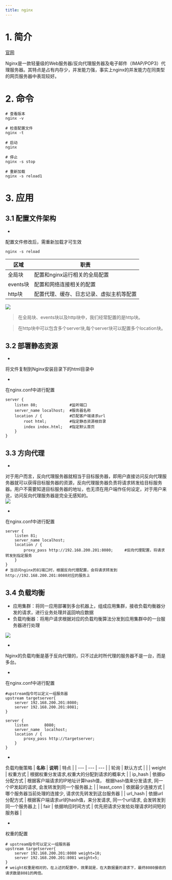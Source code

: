 ```yaml
---
title: nginx
---
```

# 1. 简介

[官网](https://nginx.org/)

Nginx是一款轻量级的Web服务器/反向代理服务器及电子邮件（IMAP/POP3）代理服务器。其特点是占有内存少，并发能力强，事实上nginx的并发能力在同类型的网页服务器中表现较好。


# 2. 命令

```shell
# 查看版本
nginx -v

# 检查配置文件
nginx -t

# 启动
nginx

# 停止
nginx -s stop

# 重新加载
nginx -s reload1
```


# 3. 应用


## 3.1 配置文件架构

- 
配置文件修改后，需重新加载才可生效
```shell
nginx -s reload
```


| 区域 | 职责 |
| --- | --- |
| 全局块 | 配置和nginx运行相关的全局配置 |
| events块 | 配置和网络连接相关的配置 |
| http块 | 配置代理、缓存、日志记录、虚拟主机等配置 |


![](https://cdn.jsdelivr.net/gh/lonely06/images@main/healthy/202210212133916.png#alt=image-20221021213313655)

> 在全局块、events块以及http块中，我们经常配置的是http块。

> 在http块中可以包含多个server块,每个server块可以配置多个location块。



## 3.2 部署静态资源

- 
将文件复制到Nginx安装目录下的html目录中

- 
在nginx.conf中进行配置
```
server {
    listen 80;				#监听端口	
    server_name localhost;	#服务器名称
    location / {			#匹配客户端请求url
        root html;			#指定静态资源根目录
        index index.html;	#指定默认首页
    }
}
```




## 3.3 方向代理

- 
对于用户而言，反向代理服务器就相当于目标服务器，即用户直接访问反向代理服务器就可以获得目标服务器的资源，反向代理服务器负责将请求转发给目标服务器。用户不需要知道目标服务器的地址，也无须在用户端作任何设定，对于用户来说，访问反向代理服务器是完全无感知的。
<br />![](https://cdn.jsdelivr.net/gh/lonely06/images@main/healthy/202210212137864.png#alt=image-20221021213747793)

- 
在nginx.conf中进行配置
```
server {
    listen 81;
    server_name localhost;
    location / {
        proxy_pass http://192.168.200.201:8080; 	#反向代理配置，将请求转发到指定服务
    }
}
# 当访问nginx的81端口时，根据反向代理配置，会将请求转发到http://192.168.200.201:8080对应的服务上
```




## 3.4 负载均衡

- 应用集群：将同一应用部署到多台机器上，组成应用集群，接收负载均衡器分发的请求，进行业务处理并返回响应数据
- 负载均衡器：将用户请求根据对应的负载均衡算法分发到应用集群中的一台服务器进行处理

![](https://cdn.jsdelivr.net/gh/lonely06/images@main/healthy/202210212146399.png#alt=image-20221021214611339)

- 
Nginx的负载均衡是基于反向代理的，只不过此时所代理的服务器不是一台，而是多台。

- 
在nginx.conf中进行配置
```
#upstream指令可以定义一组服务器
upstream targetserver{	
    server 192.168.200.201:8080;
    server 192.168.200.201:8081;
}

server {
    listen       8080;
    server_name  localhost;
    location / {
        proxy_pass http://targetserver;
    }
}
```


- 
负载均衡策略
| **名称** | **说明** | 特点 |
| --- | --- | --- |
| 轮询 | 默认方式 |  |
| weight | 权重方式 | 根据权重分发请求,权重大的分配到请求的概率大 |
| ip_hash | 依据ip分配方式 | 根据客户端请求的IP地址计算hash值， 根据hash值来分发请求, 同一个IP发起的请求, 会发转发到同一个服务器上 |
| least_conn | 依据最少连接方式 | 哪个服务器当前处理的连接少, 请求优先转发到这台服务器 |
| url_hash | 依据url分配方式 | 根据客户端请求url的hash值，来分发请求, 同一个url请求, 会发转发到同一个服务器上 |
| fair | 依据响应时间方式 | 优先把请求分发给处理请求时间短的服务器 |



   - 
权重的配置
```
# upstream指令可以定义一组服务器
upstream targetserver{	
    server 192.168.200.201:8080 weight=10;
    server 192.168.200.201:8081 weight=5;
}
# weight权重是相对的，在上述的配置中，效果就是，在大数据量的请求下，最终8080接收的请求数是8081的两倍。
```


